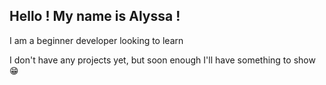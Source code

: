 Hello ! My name is Alyssa !
------------------------------------------
I am a beginner developer looking to learn
 
I don't have any projects yet, but soon enough I'll have something to show 😁 
